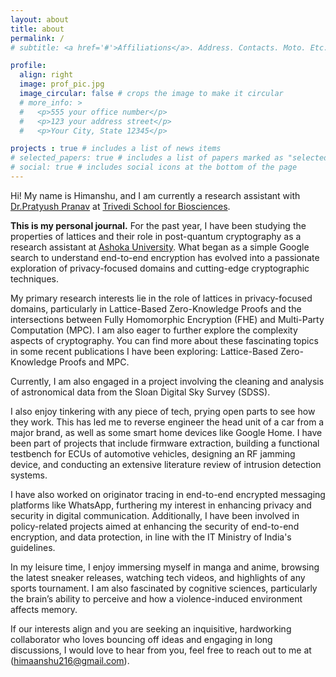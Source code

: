 ```yaml
---
layout: about
title: about
permalink: /
# subtitle: <a href='#'>Affiliations</a>. Address. Contacts. Moto. Etc.

profile:
  align: right
  image: prof_pic.jpg
  image_circular: false # crops the image to make it circular
  # more_info: >
  #   <p>555 your office number</p> 
  #   <p>123 your address street</p>
  #   <p>Your City, State 12345</p>

projects : true # includes a list of news items
# selected_papers: true # includes a list of papers marked as "selected={true}"
# social: true # includes social icons at the bottom of the page
---
```


Hi! My name is Himanshu, and I am currently a research assistant with [Dr.Pratyush Pranav](https://www.pratyushpranav.org/) at [Trivedi School for Biosciences](https://www.ashoka.edu.in/trivedi-school-of-biosciences/).

**This is my personal journal.** For the past year, I have been studying the properties of lattices and their role in post-quantum cryptography as a research assistant at [Ashoka University](https://www.ashoka.edu.in). What began as a simple Google search to understand end-to-end encryption has evolved into a passionate exploration of privacy-focused domains and cutting-edge cryptographic techniques.

My primary research interests lie in the role of lattices in privacy-focused domains, particularly in Lattice-Based Zero-Knowledge Proofs and the intersections between Fully Homomorphic Encryption (FHE) and Multi-Party Computation (MPC). I am also eager to further explore the complexity aspects of cryptography. You can find more about these fascinating topics in some recent publications I have been exploring: Lattice-Based Zero-Knowledge Proofs and MPC.

Currently, I am also engaged in a project involving the cleaning and analysis of astronomical data from the Sloan Digital Sky Survey (SDSS).

I also enjoy tinkering with any piece of tech, prying open parts to see how they work. This has led me to reverse engineer the head unit of a car from a major brand, as well as some smart home devices like Google Home. I have been part of projects that include firmware extraction, building a functional testbench for ECUs of automotive vehicles, designing an RF jamming device, and conducting an extensive literature review of intrusion detection systems.  

I have also worked on originator tracing in end-to-end encrypted messaging platforms like WhatsApp, furthering my interest in enhancing privacy and security in digital communication. Additionally, I have been involved in policy-related projects aimed at enhancing the security of end-to-end encryption, and data protection, in line with the IT Ministry of India's guidelines. 

In my leisure time, I enjoy immersing myself in manga and anime, browsing the latest sneaker releases, watching tech videos, and highlights of any sports tournament. I am also fascinated by cognitive sciences, particularly the brain’s ability to perceive and how a violence-induced environment affects memory.


If our interests align and you are seeking an inquisitive, hardworking collaborator who loves bouncing off ideas and engaging in long discussions, I would love to hear from you, feel free to reach out to me at (himaanshu216@gmail.com).
